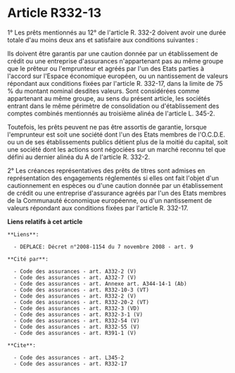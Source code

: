 # Article R332-13

1° Les prêts mentionnés au 12° de l'article R. 332-2 doivent avoir une durée totale d'au moins deux ans et satisfaire aux
conditions suivantes :

Ils doivent être garantis par une caution donnée par un établissement de crédit ou une entreprise d'assurances n'appartenant
pas au même groupe que le prêteur ou l'emprunteur et agréés par l'un des Etats parties à l'accord sur l'Espace économique
européen, ou un nantissement de valeurs répondant aux conditions fixées par l'article R. 332-17, dans la limite de 75 % du
montant nominal desdites valeurs. Sont considérées comme appartenant au même groupe, au sens du présent article, les sociétés
entrant dans le même périmètre de consolidation ou d'établissement des comptes combinés mentionnés au troisième alinéa de
l'article L. 345-2.

Toutefois, les prêts peuvent ne pas être assortis de garantie, lorsque l'emprunteur est soit une société dont l'un des Etats
membres de l'O.C.D.E. ou un de ses établissements publics détient plus de la moitié du capital, soit une société dont les
actions sont négociées sur un marché reconnu tel que défini au dernier alinéa du A de l'article R. 332-2.

2° Les créances représentatives des prêts de titres sont admises en représentation des engagements réglementés si elles ont
fait l'objet d'un cautionnement en espèces ou d'une caution donnée par un établissement de crédit ou une entreprise
d'assurance agréés par l'un des Etats membres de la Communauté économique européenne, ou d'un nantissement de valeurs
répondant aux conditions fixées par l'article R. 332-17.

**Liens relatifs à cet article**

	**Liens**:

	  - DEPLACE: Décret n°2008-1154 du 7 novembre 2008 - art. 9

	**Cité par**:

	  - Code des assurances - art. A332-2 (V)
	  - Code des assurances - art. A332-7 (V)
	  - Code des assurances - art. Annexe art. A344-14-1 (Ab)
	  - Code des assurances - art. R332-10-3 (VT)
	  - Code des assurances - art. R332-2 (V)
	  - Code des assurances - art. R332-20-2 (VT)
	  - Code des assurances - art. R332-3 (VD)
	  - Code des assurances - art. R332-3-1 (V)
	  - Code des assurances - art. R332-54 (V)
	  - Code des assurances - art. R332-55 (V)
	  - Code des assurances - art. R391-1 (V)

	**Cite**:

	  - Code des assurances - art. L345-2
	  - Code des assurances - art. R332-17

